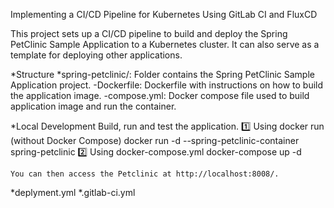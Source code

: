 Implementing a CI/CD Pipeline for Kubernetes Using GitLab CI and FluxCD

This project sets up a CI/CD pipeline to build and deploy the Spring PetClinic Sample Application to a Kubernetes cluster. It can also serve as a template for deploying other applications.

*Structure
    *spring-petclinic/: Folder contains the Spring PetClinic Sample Application project.
        -Dockerfile: Dockerfile with instructions on how to build the application image.
        -compose.yml: Docker compose file used to build application image and run the container.


*Local Development
   Build, run and test the application.
   1️⃣ Using docker run (without Docker Compose)
    docker run -d --spring-petclinic-container spring-petclinic
   2️⃣ Using docker-compose.yml
    docker-compose up -d
    
    You can then access the Petclinic at http://localhost:8008/.
*deplyment.yml
*.gitlab-ci.yml
